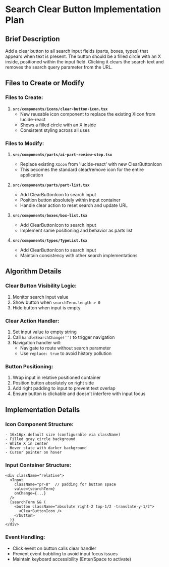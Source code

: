 # Search Clear Button Implementation Plan

## Brief Description

Add a clear button to all search input fields (parts, boxes, types) that appears when text is present. The button should be a filled circle with an X inside, positioned within the input field. Clicking it clears the search text and removes the search query parameter from the URL.

## Files to Create or Modify

### Files to Create:

1. **`src/components/icons/clear-button-icon.tsx`**
   - New reusable icon component to replace the existing XIcon from lucide-react
   - Shows a filled circle with an X inside
   - Consistent styling across all uses

### Files to Modify:

1. **`src/components/parts/ai-part-review-step.tsx`**
   - Replace existing `XIcon` from 'lucide-react' with new ClearButtonIcon
   - This becomes the standard clear/remove icon for the entire application

2. **`src/components/parts/part-list.tsx`**
   - Add ClearButtonIcon to search input
   - Position button absolutely within input container
   - Handle clear action to reset search and update URL

3. **`src/components/boxes/box-list.tsx`**
   - Add ClearButtonIcon to search input
   - Implement same positioning and behavior as parts list

4. **`src/components/types/TypeList.tsx`**
   - Add ClearButtonIcon to search input
   - Maintain consistency with other search implementations

## Algorithm Details

### Clear Button Visibility Logic:
1. Monitor search input value
2. Show button when `searchTerm.length > 0`
3. Hide button when input is empty

### Clear Action Handler:
1. Set input value to empty string
2. Call `handleSearchChange('')` to trigger navigation
3. Navigation handler will:
   - Navigate to route without search parameter
   - Use `replace: true` to avoid history pollution

### Button Positioning:
1. Wrap input in relative positioned container
2. Position button absolutely on right side
3. Add right padding to input to prevent text overlap
4. Ensure button is clickable and doesn't interfere with input focus

## Implementation Details

### Icon Component Structure:
```
- 16x16px default size (configurable via className)
- Filled gray circle background
- White X in center
- Hover state with darker background
- Cursor pointer on hover
```

### Input Container Structure:
```
<div className="relative">
  <Input 
    className="pr-8"  // padding for button space
    value={searchTerm}
    onChange={...}
  />
  {searchTerm && (
    <button className="absolute right-2 top-1/2 -translate-y-1/2">
      <ClearButtonIcon />
    </button>
  )}
</div>
```

### Event Handling:
- Click event on button calls clear handler
- Prevent event bubbling to avoid input focus issues
- Maintain keyboard accessibility (Enter/Space to activate)
